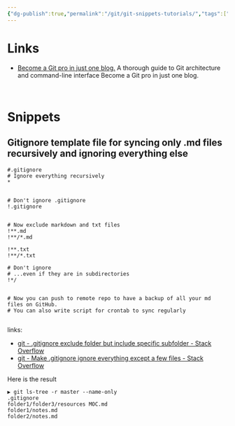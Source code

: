 ```yaml
---
{"dg-publish":true,"permalink":"/git/git-snippets-tutorials/","tags":["git"],"created":"","updated":""}
---
```




# Links
- [ Become a Git pro in just one blog.](https://medium.com/sysf/become-a-git-pro-in-just-one-blog-a-thorough-guide-to-git-architecture-and-command-line-interface-93fbe9bdb395) 
A thorough guide to Git architecture and command-line interface Become a Git pro in just one blog.

&nbsp;
# Snippets 

## Gitignore template file for syncing only .md files  recursively and ignoring everything else

```shell
#.gitignore
# Ignore everything recursively
*


# Don't ignore .gitignore
!.gitignore


# Now exclude markdown and txt files
!**.md
!**/*.md

!**.txt
!**/*.txt

# Don't ignore 
# ...even if they are in subdirectories
!*/


# Now you can push to remote repo to have a backup of all your md files on GitHub.
# You can also write script for crontab to sync regularly
						
```
links:
- [git - .gitignore exclude folder but include specific subfolder - Stack Overflow](https://stackoverflow.com/questions/5533050/gitignore-exclude-folder-but-include-specific-subfolder)
- [git - Make .gitignore ignore everything except a few files - Stack Overflow](https://stackoverflow.com/questions/987142/make-gitignore-ignore-everything-except-a-few-files)

Here is the result
```
▶ git ls-tree -r master --name-only
.gitignore
folder1/folder3/resources MOC.md
folder1/notes.md
folder2/notes.md
```

